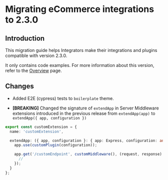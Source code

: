 # Migrating eCommerce integrations to 2.3.0

## Introduction

This migration guide helps Integrators make their integrations and plugins compatible with version 2.3.0.

It only contains code examples. For more information about this version, refer to the [Overview](./overview.md) page.

## Changes

- Added E2E (cypress) tests to `boilerplate` theme.

- **[BREAKING]** Changed the signature of `extendApp` in Server Middleware extensions introduced in the previous release from `extendApp(app)` to `extendApp({ app, configuration })`

```typescript
export const customExtension = {
  name: 'customExtension',

  extendApp: ({ app, configuration }: { app: Express, configuration: any }) => {
    app.use(customPlugin(configuration));

    app.get('/customEndpoint', customMiddleware(), (request, response) => {
      //
    });
  }
};
```